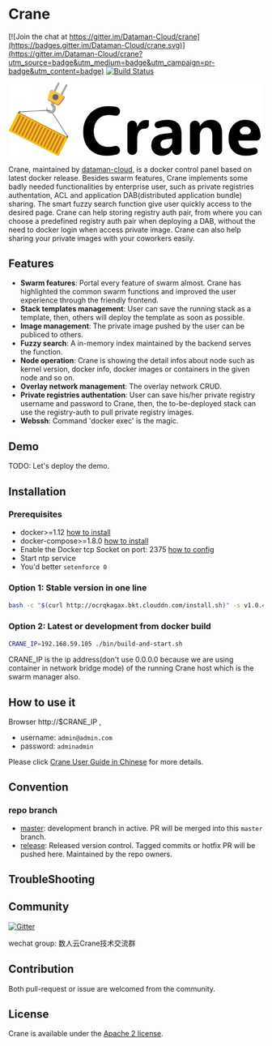 # Crane

[![Join the chat at https://gitter.im/Dataman-Cloud/crane](https://badges.gitter.im/Dataman-Cloud/crane.svg)](https://gitter.im/Dataman-Cloud/crane?utm_source=badge&utm_medium=badge&utm_campaign=pr-badge&utm_content=badge)
[![Build Status](https://travis-ci.org/Dataman-Cloud/crane.svg?branch=master)](https://travis-ci.org/Dataman-Cloud/crane)


![Crane](doc/img/crane-logo-black.png)


Crane, maintained by [dataman-cloud](https://github.com/Dataman-Cloud), is a docker control panel based on latest docker release. Besides swarm features, Crane implements some badly needed functionalities by enterprise user, such as private registries authentation, ACL and application DAB(distributed application bundle) sharing. The smart fuzzy search function give user quickly access to the desired page. Crane can help storing registry auth pair, from where you can choose a predefined registry auth pair when deploying a DAB, without the need to docker login when access private image. Crane can also help sharing your private images with your coworkers easily.

## Features

  * **Swarm features**: Portal every feature of swarm almost. Crane has highlighted the common swarm functions and improved the user experience through the friendly frontend.
  * **Stack templates management**: User can save the running stack as a template, then, others will deploy the template as soon as possible.
  * **Image management**: The private image pushed by the user can be publiced to others.
  * **Fuzzy search**: A in-memory index maintained by the backend serves the function.
  * **Node operation**: Crane is showing the detail infos about node such as kernel version, docker info, docker images or containers in the given node and so on.
  * **Overlay network management**: The overlay network CRUD.
  * **Private registries authentation**: User can save his/her private registry username and password to Crane, then, the to-be-deployed stack can use the registry-auth to pull private registry images.
  * **Webssh**: Command 'docker exec' is the magic.

## Demo

TODO: Let's deploy the demo.

## Installation

### Prerequisites

* docker>=1.12 [how to install](https://docs.docker.com/engine/installation/)
* docker-compose>=1.8.0 [how to install](https://docs.docker.com/compose/install/)
* Enable the Docker tcp Socket on port: 2375 [how to config](https://docs.docker.com/engine/reference/commandline/dockerd/#/daemon-socket-option)
* Start ntp service
* You'd better `setenforce 0`

### Option 1: Stable version in one line

  ```bash
  bash -c "$(curl http://ocrqkagax.bkt.clouddn.com/install.sh)" -s v1.0.4
  ```

### Option 2: Latest or development from docker build

  ```bash
  CRANE_IP=192.168.59.105 ./bin/build-and-start.sh
  ```

CRANE_IP is the ip address(don't use 0.0.0.0 because we are using container in network bridge mode) of the running Crane host which is the swarm manager also.

## How to use it

Browser http://$CRANE_IP , 

  * username: `admin@admin.com`
  * password: `adminadmin`

Please click [Crane User Guide in Chinese](https://dataman.gitbooks.io/crane/content/) for more details.

## Convention

### repo branch
  * [master](https://github.com/Dataman-Cloud/crane/tree/master): development branch in active. PR will be merged into this `master` branch.
  * [release](https://github.com/Dataman-Cloud/crane/tree/release): Released version control. Tagged commits or hotfix PR will be pushed here. Maintained by the repo owners.

## TroubleShooting

## Community

[![Gitter](https://badges.gitter.im/Dataman-Cloud/crane.svg)](https://gitter.im/Dataman-Cloud/crane?utm_source=badge&utm_medium=badge&utm_campaign=pr-badge)

wechat group: 数人云Crane技术交流群

## Contribution

Both pull-request or issue are welcomed from the community.

## License

Crane is available under the [Apache 2 license](./LICENSE).
